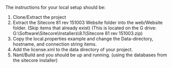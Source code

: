 The instructions for your local setup should be:

1.	Clone/Extract the project
2.	Extract the Sitecore 81 rev 151003 Website folder into the web/Website folder.  (Skip items that already exist)
    (This is located on the G drive: G:\Software\Sitecore\Installers\8.1\Sitecore 81 rev 151003.zip)
3.	Copy the local.properties example and change the Data-directory, hostname, and connection string items.
4.	Add the license.xml to the data directory of your project.
5.	Nant/Build and you should be up and running.  (using the databases from the sitecore installer)
